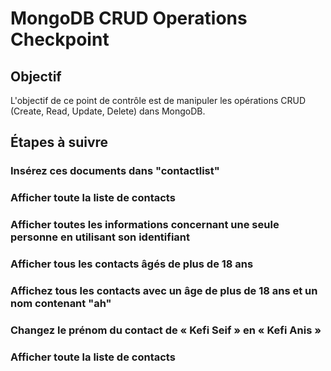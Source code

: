 # MongoDB CRUD Operations Checkpoint

## Objectif

L'objectif de ce point de contrôle est de manipuler les opérations CRUD (Create, Read, Update, Delete) dans MongoDB.

## Étapes à suivre

### Insérez ces documents dans "contactlist"

### Afficher toute la liste de contacts

### Afficher toutes les informations concernant une seule personne en utilisant son identifiant

### Afficher tous les contacts âgés de plus de 18 ans

### Affichez tous les contacts avec un âge de plus de 18 ans et un nom contenant "ah"

### Changez le prénom du contact de « Kefi Seif » en « Kefi Anis »

### Afficher toute la liste de contacts
